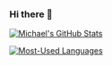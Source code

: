 ### Hi there 👋

[![Michael's GitHub Stats](https://github-readme-stats.vercel.app/api?username=0x6d736c&theme=tokyonight)](https://github.com/anuraghazra/github-readme-stats)

[![Most-Used Languages](https://github-readme-stats.vercel.app/api/top-langs/?username=0x6d736c&theme=tokyonight)](https://github.com/anuraghazra/github-readme-stats)

<!--
**0x6d736c/0x6d736c** is a ✨ _special_ ✨ repository because its `README.md` (this file) appears on your GitHub profile.

Here are some ideas to get you started:

- 🔭 I’m currently working on ...
- 🌱 I’m currently learning ...
- 👯 I’m looking to collaborate on ...
- 🤔 I’m looking for help with ...
- 💬 Ask me about ...
- 📫 How to reach me: ...
- 😄 Pronouns: ...
- ⚡ Fun fact: ...
-->
